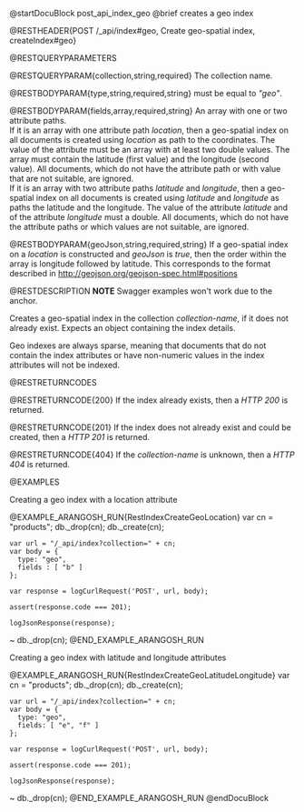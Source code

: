 
@startDocuBlock post_api_index_geo
@brief creates a geo index

@RESTHEADER{POST /_api/index#geo, Create geo-spatial index, createIndex#geo}

@RESTQUERYPARAMETERS

@RESTQUERYPARAM{collection,string,required}
The collection name.

@RESTBODYPARAM{type,string,required,string}
must be equal to *"geo"*.

@RESTBODYPARAM{fields,array,required,string}
An array with one or two attribute paths.<br>
If it is an array with one attribute path *location*, then a geo-spatial
index on all documents is created using *location* as path to the
coordinates. The value of the attribute must be an array with at least two
double values. The array must contain the latitude (first value) and the
longitude (second value). All documents, which do not have the attribute
path or with value that are not suitable, are ignored.<br>
If it is an array with two attribute paths *latitude* and *longitude*,
then a geo-spatial index on all documents is created using *latitude*
and *longitude* as paths the latitude and the longitude. The value of
the attribute *latitude* and of the attribute *longitude* must a
double. All documents, which do not have the attribute paths or which
values are not suitable, are ignored.

@RESTBODYPARAM{geoJson,string,required,string}
If a geo-spatial index on a *location* is constructed
and *geoJson* is *true*, then the order within the array is longitude
followed by latitude. This corresponds to the format described in
http://geojson.org/geojson-spec.html#positions

@RESTDESCRIPTION
**NOTE** Swagger examples won't work due to the anchor.

Creates a geo-spatial index in the collection *collection-name*, if
it does not already exist. Expects an object containing the index details.

Geo indexes are always sparse, meaning that documents that do not contain
the index attributes or have non-numeric values in the index attributes
will not be indexed.

@RESTRETURNCODES

@RESTRETURNCODE{200}
If the index already exists, then a *HTTP 200* is returned.

@RESTRETURNCODE{201}
If the index does not already exist and could be created, then a *HTTP 201*
is returned.

@RESTRETURNCODE{404}
If the *collection-name* is unknown, then a *HTTP 404* is returned.

@EXAMPLES

Creating a geo index with a location attribute

@EXAMPLE_ARANGOSH_RUN{RestIndexCreateGeoLocation}
    var cn = "products";
    db._drop(cn);
    db._create(cn);

    var url = "/_api/index?collection=" + cn;
    var body = {
      type: "geo",
      fields : [ "b" ]
    };

    var response = logCurlRequest('POST', url, body);

    assert(response.code === 201);

    logJsonResponse(response);
  ~ db._drop(cn);
@END_EXAMPLE_ARANGOSH_RUN

Creating a geo index with latitude and longitude attributes

@EXAMPLE_ARANGOSH_RUN{RestIndexCreateGeoLatitudeLongitude}
    var cn = "products";
    db._drop(cn);
    db._create(cn);

    var url = "/_api/index?collection=" + cn;
    var body = {
      type: "geo",
      fields: [ "e", "f" ]
    };

    var response = logCurlRequest('POST', url, body);

    assert(response.code === 201);

    logJsonResponse(response);
  ~ db._drop(cn);
@END_EXAMPLE_ARANGOSH_RUN
@endDocuBlock

